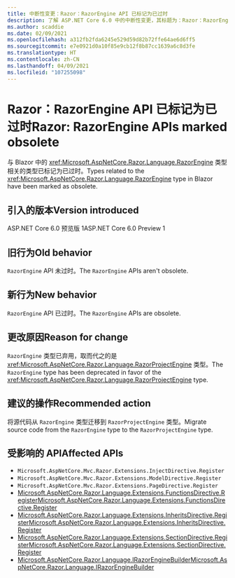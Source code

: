 ```yaml
---
title: 中断性变更：Razor：RazorEngine API 已标记为已过时
description: 了解 ASP.NET Core 6.0 中的中断性变更，其标题为：Razor：RazorEngine API 已标记为已过时
ms.author: scaddie
ms.date: 02/09/2021
ms.openlocfilehash: a312fb2fda6245e529d59d82b72ffe64ae6d6ff5
ms.sourcegitcommit: e7e0921d0a10f85e9cb12f8b87cc1639a6c8d3fe
ms.translationtype: HT
ms.contentlocale: zh-CN
ms.lasthandoff: 04/09/2021
ms.locfileid: "107255098"
---
```

# <a name="razor-razorengine-apis-marked-obsolete"></a><span data-ttu-id="d67d3-103">Razor：RazorEngine API 已标记为已过时</span><span class="sxs-lookup"><span data-stu-id="d67d3-103">Razor: RazorEngine APIs marked obsolete</span></span>

<span data-ttu-id="d67d3-104">与 Blazor 中的 <xref:Microsoft.AspNetCore.Razor.Language.RazorEngine> 类型相关的类型已标记为已过时。</span><span class="sxs-lookup"><span data-stu-id="d67d3-104">Types related to the <xref:Microsoft.AspNetCore.Razor.Language.RazorEngine> type in Blazor have been marked as obsolete.</span></span>

## <a name="version-introduced"></a><span data-ttu-id="d67d3-105">引入的版本</span><span class="sxs-lookup"><span data-stu-id="d67d3-105">Version introduced</span></span>

<span data-ttu-id="d67d3-106">ASP.NET Core 6.0 预览版 1</span><span class="sxs-lookup"><span data-stu-id="d67d3-106">ASP.NET Core 6.0 Preview 1</span></span>

## <a name="old-behavior"></a><span data-ttu-id="d67d3-107">旧行为</span><span class="sxs-lookup"><span data-stu-id="d67d3-107">Old behavior</span></span>

<span data-ttu-id="d67d3-108">`RazorEngine` API 未过时。</span><span class="sxs-lookup"><span data-stu-id="d67d3-108">The `RazorEngine` APIs aren't obsolete.</span></span>

## <a name="new-behavior"></a><span data-ttu-id="d67d3-109">新行为</span><span class="sxs-lookup"><span data-stu-id="d67d3-109">New behavior</span></span>

<span data-ttu-id="d67d3-110">`RazorEngine` API 已过时。</span><span class="sxs-lookup"><span data-stu-id="d67d3-110">The `RazorEngine` APIs are obsolete.</span></span>

## <a name="reason-for-change"></a><span data-ttu-id="d67d3-111">更改原因</span><span class="sxs-lookup"><span data-stu-id="d67d3-111">Reason for change</span></span>

<span data-ttu-id="d67d3-112">`RazorEngine` 类型已弃用，取而代之的是 <xref:Microsoft.AspNetCore.Razor.Language.RazorProjectEngine> 类型。</span><span class="sxs-lookup"><span data-stu-id="d67d3-112">The `RazorEngine` type has been deprecated in favor of the <xref:Microsoft.AspNetCore.Razor.Language.RazorProjectEngine> type.</span></span>

## <a name="recommended-action"></a><span data-ttu-id="d67d3-113">建议的操作</span><span class="sxs-lookup"><span data-stu-id="d67d3-113">Recommended action</span></span>

<span data-ttu-id="d67d3-114">将源代码从 `RazorEngine` 类型迁移到 `RazorProjectEngine` 类型。</span><span class="sxs-lookup"><span data-stu-id="d67d3-114">Migrate source code from the `RazorEngine` type to the `RazorProjectEngine` type.</span></span>

## <a name="affected-apis"></a><span data-ttu-id="d67d3-115">受影响的 API</span><span class="sxs-lookup"><span data-stu-id="d67d3-115">Affected APIs</span></span>

- `Microsoft.AspNetCore.Mvc.Razor.Extensions.InjectDirective.Register`
- `Microsoft.AspNetCore.Mvc.Razor.Extensions.ModelDirective.Register`
- `Microsoft.AspNetCore.Mvc.Razor.Extensions.PageDirective.Register`
- [<span data-ttu-id="d67d3-116">Microsoft.AspNetCore.Razor.Language.Extensions.FunctionsDirective.Register</span><span class="sxs-lookup"><span data-stu-id="d67d3-116">Microsoft.AspNetCore.Razor.Language.Extensions.FunctionsDirective.Register</span></span>](/dotnet/api/microsoft.aspnetcore.razor.language.extensions.functionsdirective.register?view=aspnetcore-3.0&preserve-view=true)
- [<span data-ttu-id="d67d3-117">Microsoft.AspNetCore.Razor.Language.Extensions.InheritsDirective.Register</span><span class="sxs-lookup"><span data-stu-id="d67d3-117">Microsoft.AspNetCore.Razor.Language.Extensions.InheritsDirective.Register</span></span>](/dotnet/api/microsoft.aspnetcore.razor.language.extensions.inheritsdirective.register?view=aspnetcore-3.0&preserve-view=true)
- [<span data-ttu-id="d67d3-118">Microsoft.AspNetCore.Razor.Language.Extensions.SectionDirective.Register</span><span class="sxs-lookup"><span data-stu-id="d67d3-118">Microsoft.AspNetCore.Razor.Language.Extensions.SectionDirective.Register</span></span>](/dotnet/api/microsoft.aspnetcore.razor.language.extensions.sectiondirective.register?view=aspnetcore-3.0&preserve-view=true)
- [<span data-ttu-id="d67d3-119">Microsoft.AspNetCore.Razor.Language.IRazorEngineBuilder</span><span class="sxs-lookup"><span data-stu-id="d67d3-119">Microsoft.AspNetCore.Razor.Language.IRazorEngineBuilder</span></span>](/dotnet/api/microsoft.aspnetcore.razor.language.irazorenginebuilder?view=aspnetcore-3.0&preserve-view=true)

<!--

## Category

ASP.NET Core

## Affected APIs

- `Overload:Microsoft.AspNetCore.Mvc.Razor.Extensions.InjectDirective.Register`
- `Overload:Microsoft.AspNetCore.Mvc.Razor.Extensions.ModelDirective.Register`
- `Overload:Microsoft.AspNetCore.Mvc.Razor.Extensions.PageDirective.Register`
- `Overload:Microsoft.AspNetCore.Razor.Language.Extensions.FunctionsDirective.Register`
- `Overload:Microsoft.AspNetCore.Razor.Language.Extensions.InheritsDirective.Register`
- `Overload:Microsoft.AspNetCore.Razor.Language.Extensions.SectionDirective.Register`
- `T:Microsoft.AspNetCore.Razor.Language.IRazorEngineBuilder`

-->
